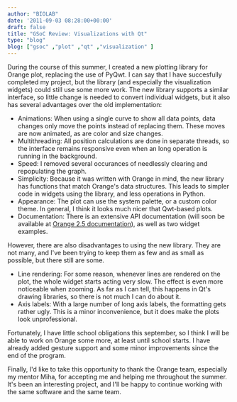 ```yaml
---
author: "BIOLAB"
date: '2011-09-03 08:28:00+00:00'
draft: false
title: "GSoC Review: Visualizations with Qt"
type: "blog"
blog: ["gsoc" ,"plot" ,"qt" ,"visualization" ]
---
```


During the course of this summer, I created a new plotting library for Orange plot, replacing the use of PyQwt. I can say that I have succesfully completed my project, but the library (and especially the visualization widgets) could still use some more work. The new library supports a similar interface, so little change is needed to convert individual widgets, but it also has several advantages over the old implementation:  

* Animations: When using a single curve to show all data points, data changes only move the points instead of replacing them. These moves are now animated, as are color and size changes.   
* Multithreading: All position calculations are done in separate threads, so the interface remains responsive even when an long operation is running in the background.   
* Speed: I removed several occurances of needlessly clearing and repopulating the graph.   
* Simplicity: Because it was written with Orange in mind, the new library has functions that match Orange's data structures. This leads to simpler code in widgets using the library, and less operations in Python.   
* Appearance: The plot can use the system palette, or a custom color theme. In general, I think it looks much nicer that Qwt-based plots.   
* Documentation: There is an extensive API documentation (will soon be available at [Orange 2.5 documentation](/doc/orange25/OrangeWidgets.plot.html)), as well as two widget examples. 

However, there are also disadvantages to using the new library. They are not many, and I've been trying to keep them as few and as small as possible, but there still are some.   

* Line rendering: For some reason, whenever lines are rendered on the plot, the whole widget starts acting very slow. The effect is even more noticeable when zooming. As far as I can tell, this happens in Qt's drawing libraries, so there is not much I can do about it.   
* Axis labels: With a large number of long axis labels, the formatting gets rather ugly. This is a minor inconvenience, but it does make the plots look unprofessional. 

Fortunately, I have little school obligations this september, so I think I will be able to work on Orange some more, at least until school starts. I have already added gesture support and some minor improvements since the end of the program. 

Finally, I'd like to take this opportunity to thank the Orange team, especially my mentor Miha, for accepting me and helping me throughout the summer. It's been an interesting project, and I'll be happy to continue working with the same software and the same team. 
